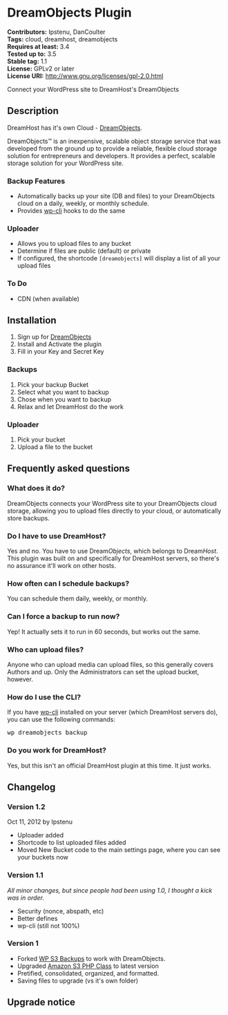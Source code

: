 # DreamObjects Plugin #
**Contributors:** Ipstenu, DanCoulter  
**Tags:** cloud, dreamhost, dreamobjects  
**Requires at least:** 3.4  
**Tested up to:** 3.5  
**Stable tag:** 1.1  
**License:** GPLv2 or later  
**License URI:** http://www.gnu.org/licenses/gpl-2.0.html  

Connect your WordPress site to DreamHost's DreamObjects

## Description ##

DreamHost has it's own Cloud - <a href="http://dreamhost.com/cloud/dreamobjects/">DreamObjects</a>.

DreamObjects™ is an inexpensive, scalable object storage service that was developed from the ground up to provide a reliable, flexible cloud storage solution for entrepreneurs and developers. It provides a perfect, scalable storage solution for your WordPress site.

### Backup Features ###
* Automatically backs up your site (DB and files) to your DreamObjects cloud on a daily, weekly, or monthly schedule.
* Provides <a href="https://github.com/wp-cli/wp-cli#what-is-wp-cli">wp-cli</a> hooks to do the same

### Uploader ###
* Allows you to upload files to any bucket
* Determine if files are public (default) or private
* If configured, the shortcode <code>[dreamobjects]</code> will display a list of all your upload files

### To Do ###
* CDN (when available)

## Installation ##

1. Sign up for <a href="http://dreamhost.com/cloud/dreamobjects/">DreamObjects</a>
1. Install and Activate the plugin
1. Fill in your Key and Secret Key

### Backups ###
1. Pick your backup Bucket
1. Select what you want to backup
1. Chose when you want to backup
1. Relax and let DreamHost do the work

### Uploader ###
1. Pick your bucket
1. Upload a file to the bucket

## Frequently asked questions ##

### What does it do? ###

DreamObjects connects your WordPress site to your DreamObjects cloud storage, allowing you to upload files directly to your cloud, or automatically store backups.

### Do I have to use DreamHost? ###

Yes and no. You have to use Dream<em>Objects</em>, which belongs to Dream<em>Host</em>. This plugin was built on and specifically for DreamHost servers, so there's no assurance it'll work on other hosts.

### How often can I schedule backups? ###

You can schedule them daily, weekly, or monthly.

### Can I force a backup to run now? ###

Yep! It actually sets it to run in 60 seconds, but works out the same.

### Who can upload files? ###

Anyone who can upload media can upload files, so this generally covers Authors and up. Only the Administrators can set the upload bucket, however.

### How do I use the CLI? ###
If you have <a href="https://github.com/wp-cli/wp-cli#what-is-wp-cli">wp-cli</a> installed on your server (which DreamHost servers do), you can use the following commands:

<pre>wp dreamobjects backup</pre>


### Do you work for DreamHost? ###

Yes, but this isn't an official DreamHost plugin at this time. It just works.

## Changelog ##

### Version 1.2 ###

Oct 11, 2012 by Ipstenu

* Uploader added
* Shortcode to list uploaded files added
* Moved New Bucket code to the main settings page, where you can see your buckets now

### Version 1.1 ###
<em>All minor changes, but since people had been using 1.0, I thought a kick was in order.</em>

* Security (nonce, abspath, etc)
* Better defines
* wp-cli (still not 100%)

### Version 1 ###

* Forked <a href="http://wordpress.org/extend/plugins/wp-s3-backups/">WP S3 Backups</a> to work with DreamObjects.
* Upgraded <a href="http://undesigned.org.za/2007/10/22/amazon-s3-php-class">Amazon S3 PHP Class</a> to latest version
* Pretified, consolidated, organized, and formatted.
* Saving files to upgrade (vs it's own folder)

## Upgrade notice ##
